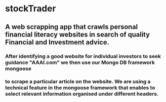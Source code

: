 # stockTrader

## A web scrapping app that crawls personal financial literacy websites in search of quality Financial and Investment advice.

### After identifying a good website for individual investors to seek guidance "AAAI.com" we then use our Mongo DB framework mongoose 
### to scrape a particular article on the website. We are using a technical feature in the mongoose framework that enables to select relevant information organised under different headers.
